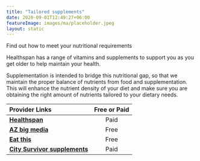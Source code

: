 ```yaml
---
title: "Tailored supplements"
date: 2020-09-01T12:49:27+06:00
featureImage: images/ma/placeholder.jpeg
layout: static
---
```


Find out how to meet your nutritional requirements

Healthspan has a range of vitamins and supplements to support you as you get older to help maintain your health.

Supplementation is intended to bridge this nutritional gap, so that we maintain the proper balance of nutrients from food and supplementation. This will enhance the nutrient density of your diet and make sure you are obtaining the right amount of nutrients tailored to your dietary needs.

| Provider Links      | Free or Paid  |  
| :-----------          | :--------------:      |  
| [**Healthspan**](https://www.awin1.com/cread.php?awinmid=6007&awinaffid=1198638&ued=https%3A%2F%2Fwww.healthspan.co.uk%2Fover-50s-health%23t%3DOver-50s-Health-Products%26numberOfResults%3D15) | Paid | 
| [**AZ big media**](https://azbigmedia.com/lifestyle/12-benefits-of-supplements-why-theyre-important/) | Free | 
| [**Eat this**](https://www.eatthis.com/best-supplements-for-people-over-50/) | Free | 
| [**City Survivor supplements**](https://citysurvivor.co.uk/) | Paid | 
  

<br/><br/>






